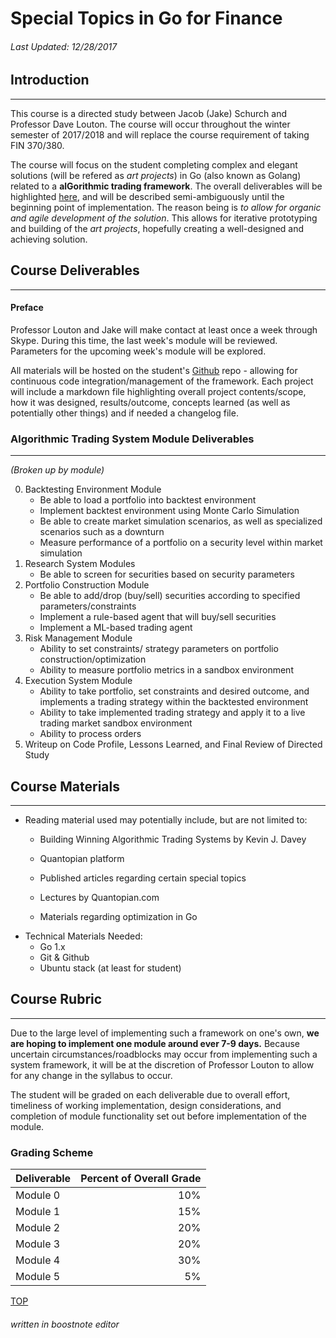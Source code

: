# Special Topics in Go for Finance
###### Last Updated: 12/28/2017

## Introduction
---
This course is a directed study between Jacob (Jake) Schurch and Professor Dave Louton. The course will occur throughout the winter semester of 2017/2018 and will replace the course requirement of taking FIN 370/380.


The course will focus on the student completing complex and elegant solutions (will be refered as _art projects_) in Go (also known as Golang) related to a **alGorithmic trading framework**. The overall deliverables will be highlighted [here](#Algorithmic-Trading-System-Module-Deliverables), and will be described semi-ambiguously until the beginning point of implementation. The reason being is _to allow for organic and agile development of the solution_. This allows for iterative prototyping and building of the _art projects_, hopefully creating a well-designed and achieving solution.


## Course Deliverables
---
#### Preface
Professor Louton and Jake will make contact at least once a week through Skype. During this time, the last week's module will be reviewed. Parameters for the upcoming week's module will be explored.

All materials will be hosted on the student's [Github](www.github.com) repo - allowing for continuous code integration/management of the framework. Each project will include a markdown file highlighting overall project contents/scope, how it was designed, results/outcome, concepts learned (as well as potentially other things) and if needed a changelog file.

### Algorithmic Trading System Module Deliverables
---
_(Broken up by module)_

0. Backtesting Environment Module
    - Be able to load a portfolio into backtest environment
    - Implement backtest environment using Monte Carlo Simulation
    - Be able to create market simulation scenarios, as well as specialized scenarios such as a downturn
    - Measure performance of a portfolio on a security level within  market simulation
2. Research System Modules
    - Be able to screen for securities based on security parameters
3. Portfolio Construction Module
    - Be able to add/drop (buy/sell) securities according to specified parameters/constraints
    - Implement a rule-based agent that will buy/sell securities
    - Implement a ML-based trading agent
3. Risk Management Module
     - Ability to set constraints/ strategy parameters on portfolio construction/optimization
     - Ability to measure portfolio metrics in a sandbox environment     
4. Execution System Module
    - Ability to take portfolio, set constraints and desired outcome, and implements a trading strategy within the backtested environment
    - Ability to take implemented trading strategy and apply it to a live trading market sandbox environment
    - Ability to process orders
5. Writeup on Code Profile, Lessons Learned, and Final Review of Directed Study

## Course Materials
---
- Reading material used may potentially include, but are not limited to:
  - Building Winning Algorithmic Trading Systems by Kevin J. Davey
  - Quantopian platform
  - Published articles regarding certain special topics
  - Lectures by Quantopian.com


  - Materials regarding optimization in Go
- Technical Materials Needed:
  - Go 1.x
  - Git & Github
  - Ubuntu stack (at least for student)

## Course Rubric
---
Due to the large level of implementing such a framework on one's own, **we are hoping to implement one module around ever 7-9 days.** Because uncertain circumstances/roadblocks may occur from implementing such a system framework, it will be at the discretion of Professor Louton to allow for any change in the syllabus to occur.

The student will be graded on each deliverable due to overall effort, timeliness of working implementation, design considerations, and completion of module functionality set out before implementation of the module.

### Grading Scheme
| Deliverable | Percent of Overall Grade |
| ----------- | ------------------------:|
| Module 0    | 10% |
| Module 1    | 15% |
| Module 2    | 20% |
| Module 3    | 20% |
| Module 4    | 30% |
| Module 5    | 5% |

[TOP](#Special-Topics-in-Go-for-Finance)
###### _written in boostnote editor_

